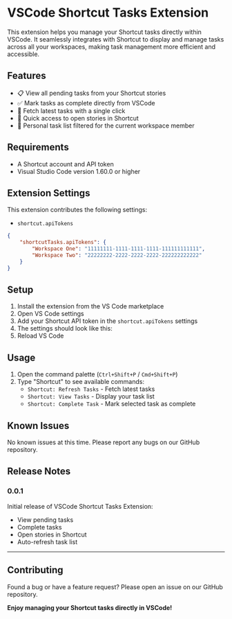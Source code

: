 # VSCode Shortcut Tasks Extension

This extension helps you manage your Shortcut tasks directly within VSCode. It seamlessly integrates with Shortcut to display and manage tasks across all your workspaces, making task management more efficient and accessible.

## Features

- 📋 View all pending tasks from your Shortcut stories
- ✅ Mark tasks as complete directly from VSCode
- 🔄 Fetch latest tasks with a single click
- 🔗 Quick access to open stories in Shortcut
- 👤 Personal task list filtered for the current workspace member

## Requirements

- A Shortcut account and API token
- Visual Studio Code version 1.60.0 or higher

## Extension Settings

This extension contributes the following settings:

- `shortcut.apiTokens`

```json
{
    "shortcutTasks.apiTokens": {
        "Workspace One": "11111111-1111-1111-1111-111111111111",
        "Workspace Two": "22222222-2222-2222-2222-222222222222"
    }
}
```

## Setup

1. Install the extension from the VS Code marketplace
2. Open VS Code settings
3. Add your Shortcut API token in the `shortcut.apiTokens` settings
4. The settings should look like this:
5. Reload VS Code

## Usage

1. Open the command palette (`Ctrl+Shift+P` / `Cmd+Shift+P`)
2. Type "Shortcut" to see available commands:
   - `Shortcut: Refresh Tasks` - Fetch latest tasks
   - `Shortcut: View Tasks` - Display your task list
   - `Shortcut: Complete Task` - Mark selected task as complete

## Known Issues

No known issues at this time. Please report any bugs on our GitHub repository.

## Release Notes

### 0.0.1

Initial release of VSCode Shortcut Tasks Extension:

- View pending tasks
- Complete tasks
- Open stories in Shortcut
- Auto-refresh task list

---

## Contributing

Found a bug or have a feature request? Please open an issue on our GitHub repository.

**Enjoy managing your Shortcut tasks directly in VSCode!**
